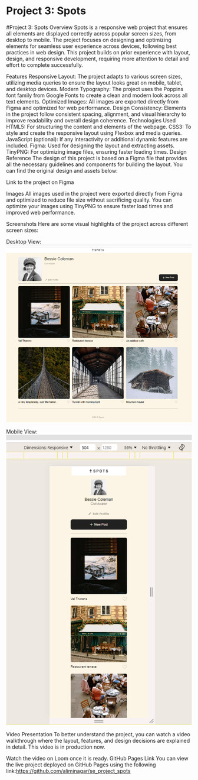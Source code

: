 # Project 3: Spots

#Project 3: Spots
Overview
Spots is a responsive web project that ensures all elements are displayed correctly across popular screen sizes, from desktop to mobile. The project focuses on designing and optimizing elements for seamless user experience across devices, following best practices in web design. This project builds on prior experience with layout, design, and responsive development, requiring more attention to detail and effort to complete successfully.

Features
Responsive Layout: The project adapts to various screen sizes, utilizing media queries to ensure the layout looks great on mobile, tablet, and desktop devices.
Modern Typography: The project uses the Poppins font family from Google Fonts to create a clean and modern look across all text elements.
Optimized Images: All images are exported directly from Figma and optimized for web performance.
Design Consistency: Elements in the project follow consistent spacing, alignment, and visual hierarchy to improve readability and overall design coherence.
Technologies Used
HTML5: For structuring the content and elements of the webpage.
CSS3: To style and create the responsive layout using Flexbox and media queries.
JavaScript (optional): If any interactivity or additional dynamic features are included.
Figma: Used for designing the layout and extracting assets.
TinyPNG: For optimizing image files, ensuring faster loading times.
Design Reference
The design of this project is based on a Figma file that provides all the necessary guidelines and components for building the layout. You can find the original design and assets below:

Link to the project on Figma

Images
All images used in the project were exported directly from Figma and optimized to reduce file size without sacrificing quality. You can optimize your images using TinyPNG to ensure faster load times and improved web performance.

Screenshots
Here are some visual highlights of the project across different screen sizes:

Desktop View:
![alt text](image.png)

Mobile View:
![alt text](image-1.png)

Video Presentation
To better understand the project, you can watch a video walkthrough where the layout, features, and design decisions are explained in detail. This video is in production now.

Watch the video on Loom once it is ready.
GitHub Pages Link
You can view the live project deployed on GitHub Pages using the following link:https://github.com/aliminagar/se_project_spots
